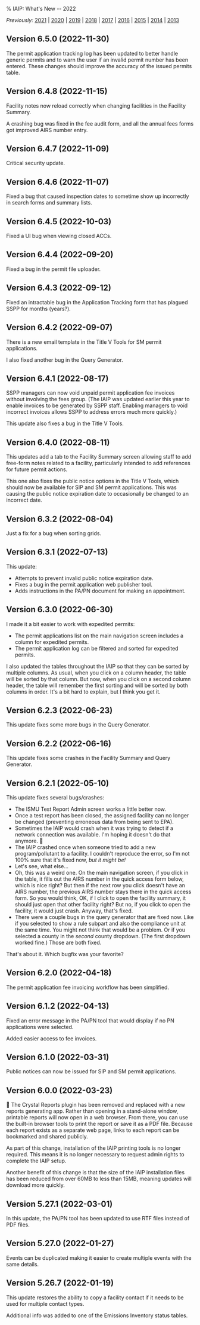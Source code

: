 % IAIP: What's New -- 2022

*Previously:*
[2021](changelog-2021.html) |
[2020](changelog-2020.html) |
[2019](changelog-2019.html) |
[2018](changelog-2018.html) |
[2017](changelog-2017.html) |
[2016](changelog-2016.html) |
[2015](changelog-2015.html) |
[2014](changelog-2014.html) |
[2013](changelog-2013.html)

## Version 6.5.0 <span>(2022-11-30)</span>

The permit application tracking log has been updated to better handle generic permits and to warn the user if an invalid permit number has been entered. These changes should improve the accuracy of the issued permits table.

## Version 6.4.8 <span>(2022-11-15)</span>

Facility notes now reload correctly when changing facilities in the Facility Summary.

A crashing bug was fixed in the fee audit form, and all the annual fees forms got improved AIRS number entry.

## Version 6.4.7 <span>(2022-11-09)</span>

Critical security update.

## Version 6.4.6 <span>(2022-11-07)</span>

Fixed a bug that caused inspection dates to sometime show up incorrectly in search forms and summary lists.

## Version 6.4.5 <span>(2022-10-03)</span>

Fixed a UI bug when viewing closed ACCs.

## Version 6.4.4 <span>(2022-09-20)</span>

Fixed a bug in the permit file uploader.

## Version 6.4.3 <span>(2022-09-12)</span>

Fixed an intractable bug in the Application Tracking form that has plagued SSPP for months (years?).

## Version 6.4.2 <span>(2022-09-07)</span>

There is a new email template in the Title V Tools for SM permit applications.

I also fixed another bug in the Query Generator.

## Version 6.4.1 <span>(2022-08-17)</span>

SSPP managers can now void unpaid permit application fee invoices without involving the fees group. (The IAIP was updated earlier this year to enable invoices to be generated by SSPP staff. Enabling managers to void incorrect invoices allows SSPP to address errors much more quickly.)

This update also fixes a bug in the Title V Tools.

## Version 6.4.0 <span>(2022-08-11)</span>

This updates add a tab to the Facility Summary screen allowing staff to add free-form notes related to a facility, particularly intended to add references for future permit actions.

This one also fixes the public notice options in the Title V Tools, which should now be available for SIP and SM permit applications. This was causing the public notice expiration date to occasionally be changed to an incorrect date.

## Version 6.3.2 <span>(2022-08-04)</span>

Just a fix for a bug when sorting grids.

## Version 6.3.1 <span>(2022-07-13)</span>

This update:

* Attempts to prevent invalid public notice expiration date.
* Fixes a bug in the permit application web publisher tool.
* Adds instructions in the PA/PN document for making an appointment.

## Version 6.3.0 <span>(2022-06-30)</span>

I made it a bit easier to work with expedited permits:

- The permit applications list on the main navigation screen includes a column for expedited permits.
- The permit application log can be filtered and sorted for expedited permits.

I also updated the tables throughout the IAIP so that they can be sorted by multiple columns. As usual, when you click on a column header, the table will be sorted by that column. But now, when you click on a second column header, the table will remember the first sorting and will be sorted by both columns in order. It's a bit hard to explain, but I think you get it.

## Version 6.2.3 <span>(2022-06-23)</span>

This update fixes some more bugs in the Query Generator.

## Version 6.2.2 <span>(2022-06-16)</span>

This update fixes some crashes in the Facility Summary and Query Generator.

## Version 6.2.1 <span>(2022-05-10)</span>

This update fixes several bugs/crashes:

- The ISMU Test Report Admin screen works a little better now.
- Once a test report has been closed, the assigned facility can no longer be changed (preventing erroneous data from being sent to EPA).
- Sometimes the IAIP would crash when it was trying to detect if a network connection was available. I'm hoping it doesn't do that anymore. 🤞
- The IAIP crashed once when someone tried to add a new program/pollutant to a facility. I couldn't reproduce the error, so I'm not 100% sure that it's fixed now, *but it might be!*
- Let's see, what else...
- Oh, this was a weird one. On the main navigation screen, if you click in the table, it fills out the AIRS number in the quick access form below, which is nice right? But then if the next row you click doesn't have an AIRS number, the previous AIRS number stays there in the quick access form. So you would think, OK, if I click to open the facility summary, it should just open that other facility right? But no, if you click to open the facility, it would just crash. Anyway, that's fixed.
- There were a couple bugs in the query generator that are fixed now. Like if you selected to show a rule subpart and also the compliance unit at the same time. You might not think that would be a problem. Or if you selected a county in the *second* county dropdown. (The first dropdown worked fine.) Those are both fixed.

That's about it. Which bugfix was your favorite?

## Version 6.2.0 <span>(2022-04-18)</span>

The permit application fee invoicing workflow has been simplified.

## Version 6.1.2 <span>(2022-04-13)</span>

Fixed an error message in the PA/PN tool that would display if no PN applications were selected.

Added easier access to fee invoices.

## Version 6.1.0 <span>(2022-03-31)</span>

Public notices can now be issued for SIP and SM permit applications.

## Version 6.0.0 <span>(2022-03-23)</span>

📄 The Crystal Reports plugin has been removed and replaced with a new reports generating app. Rather than opening in a stand-alone window, printable reports will now open in a web browser. From there, you can use the built-in browser tools to print the report or save it as a PDF file. Because each report exists as a separate web page, links to each report can be bookmarked and shared publicly.

As part of this change, installation of the IAIP printing tools is no longer required. This means it is no longer necessary to request admin rights to complete the IAIP setup. 

Another benefit of this change is that the size of the IAIP installation files has been reduced from over 60MB to less than 15MB, meaning updates will download more quickly.

## Version 5.27.1 <span>(2022-03-01)</span>

In this update, the PA/PN tool has been updated to use RTF files instead of PDF files.

## Version 5.27.0 <span>(2022-01-27)</span>

Events can be duplicated making it easier to create multiple events with the same details.

## Version 5.26.7 <span>(2022-01-19)</span>

This update restores the ability to copy a facility contact if it needs to be used for multiple contact types.

Additional info was added to one of the Emissions Inventory status tables.
